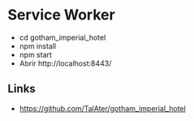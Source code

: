 # Service Worker

- cd gotham_imperial_hotel
- npm install
- npm start
- Abrir http://localhost:8443/


## Links

- https://github.com/TalAter/gotham_imperial_hotel